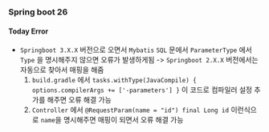 ### Spring boot 26

#### Today Error
- `Springboot 3.X.X` 버전으로 오면서 `Mybatis` `SQL` 문에서 `ParameterType` 에서 `Type` 을 명시해주지 않으면 오류가 발생하게됨 -> `Springboot 2.X.X` 버전에서는 자동으로 찾아서 매핑을 해줌
  1. `build.gradle` 에서 `tasks.withType(JavaCompile) { options.compilerArgs += ['-parameters'] }`  이 코드로 컴파일러 설정 추가를 해주면 오류 해결 가능
  2. `Controller` 에서 `@RequestParam(name = "id") final Long id` 이런식으로 `name`을 명시해주면 매핑이 되면서 오류 해결 가능